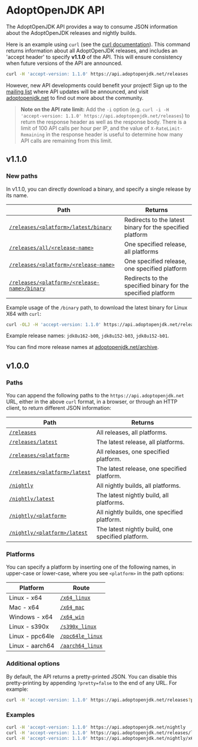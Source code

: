 # AdoptOpenJDK API

The AdoptOpenJDK API provides a way to consume JSON information about the AdoptOpenJDK releases and nightly builds.

Here is an example using `curl` (see the [curl documentation](https://curl.haxx.se/docs/tooldocs.html)). This command returns information about all AdoptOpenJDK releases, and includes an 'accept header' to specify **v1.1.0** of the API. This will ensure consistency when future versions of the API are announced.

```bash
curl -H 'accept-version: 1.1.0' https://api.adoptopenjdk.net/releases
```

However, new API developments could benefit your project! Sign up to the [mailing list](http://mail.openjdk.java.net/mailman/listinfo/adoption-discuss) where API updates will be announced, and visit [adoptopenjdk.net](https://adoptopenjdk.net) to find out more about the community.

> **Note on the API rate limit:** Add the `-i` option (e.g. `curl -i -H 'accept-version: 1.1.0' https://api.adoptopenjdk.net/releases`) to return the response header as well as the response body. There is a limit of 100 API calls per hour per IP, and the value of `X-RateLimit-Remaining` in the response header is useful to determine how many API calls are remaining from this limit.

## v1.1.0

### New paths
In v1.1.0, you can directly download a binary, and specify a single release by its name.

|Path               |Returns  |
|-------------------|---------|
|[`/releases/<platform>/latest/binary`](https://api.adoptopenjdk.net/releases/x64_linux/latest/binary)|Redirects to the latest binary for the specified platform|
|[`/releases/all/<release-name>`](https://api.adoptopenjdk.net/releases/all/jdk8u152-b03)|One specified release, all platforms|
|[`/releases/<platform>/<release-name>`](https://api.adoptopenjdk.net/releases/x64_linux/jdk8u152-b03)|One specified release, one specified platform|
|[`/releases/<platform>/<release-name>/binary`](https://api.adoptopenjdk.net/releases/x64_linux/jdk8u152-b03/binary)|Redirects to the specified binary for the specified platform|

Example usage of the `/binary` path, to download the latest binary for Linux X64 with `curl`:

```bash
curl -OLJ -H 'accept-version: 1.1.0' https://api.adoptopenjdk.net/releases/x64_linux/latest/binary
```

Example release names:
`jdk8u162-b00`, `jdk8u152-b03`, `jdk8u152-b01`.

You can find more release names at [adoptopenjdk.net/archive](https://adoptopenjdk.net/archive.html).

## v1.0.0

### Paths
You can append the following paths to the `https://api.adoptopenjdk.net` URL, either in the above `curl` format, in a browser, or through an HTTP client, to return different JSON information:

|Path               |Returns  |
|-------------------|---------|
|[`/releases`](https://api.adoptopenjdk.net/releases)|All releases, all platforms.      |
|[`/releases/latest`](https://api.adoptopenjdk.net/releases/latest) |The latest release, all platforms.|
|[`/releases/<platform>`](https://api.adoptopenjdk.net/releases/x64_linux/)|All releases, one specified platform.|
|[`/releases/<platform>/latest`](https://api.adoptopenjdk.net/releases/x64_linux/latest)|The latest release, one specified platform.|
|[`/nightly`](https://api.adoptopenjdk.net/nightly/)|All nightly builds, all platforms.|
|[`/nightly/latest`](https://api.adoptopenjdk.net/nightly/latest)|The latest nightly build, all platforms.   |
|[`/nightly/<platform>`](https://api.adoptopenjdk.net/nightly/x64_linux)|All nightly builds, one specified platform.|
|[`/nightly/<platform>/latest`](https://api.adoptopenjdk.net/nightly/x64_linux/latest)|The latest nightly build, one specified platform.|

### Platforms
You can specify a platform by inserting one of the following names, in upper-case or lower-case, where you see `<platform>` in the path options:

|Platform |Route  |
|-------|---------|
| Linux - x64 |[`/x64_linux`](https://api.adoptopenjdk.net/releases/x64_linux/)|
| Mac - x64 |[`/x64_mac`](https://api.adoptopenjdk.net/releases/x64_mac/)|
| Windows - x64 |[`/x64_win`](https://api.adoptopenjdk.net/releases/x64_win/)|
| Linux - s390x |[`/s390x_linux`](https://api.adoptopenjdk.net/releases/s390x_linux)|
| Linux - ppc64le |[`/ppc64le_linux`](https://api.adoptopenjdk.net/releases/ppc64le_linux)|
| Linux - aarch64 |[`/aarch64_linux`](https://api.adoptopenjdk.net/releases/aarch64_linux)|

### Additional options
By default, the API returns a pretty-printed JSON. You can disable this pretty-printing by appending `?pretty=false` to the end of any URL. For example:
```bash
curl -H 'accept-version: 1.1.0' https://api.adoptopenjdk.net/releases?pretty=false
```

### Examples
```bash
curl -H 'accept-version: 1.1.0' https://api.adoptopenjdk.net/nightly
curl -H 'accept-version: 1.1.0' https://api.adoptopenjdk.net/releases/latest?pretty=false
curl -H 'accept-version: 1.1.0' https://api.adoptopenjdk.net/nightly/x64_linux/latest
```
